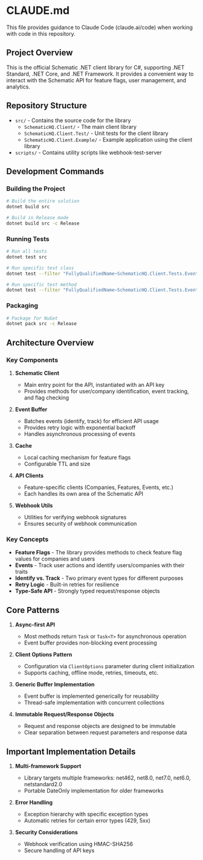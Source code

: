 # CLAUDE.md

This file provides guidance to Claude Code (claude.ai/code) when working with code in this repository.

## Project Overview

This is the official Schematic .NET client library for C#, supporting .NET Standard, .NET Core, and .NET Framework. It provides a convenient way to interact with the Schematic API for feature flags, user management, and analytics.

## Repository Structure

- `src/` - Contains the source code for the library
  - `SchematicHQ.Client/` - The main client library
  - `SchematicHQ.Client.Test/` - Unit tests for the client library
  - `SchematicHQ.Client.Example/` - Example application using the client library
- `scripts/` - Contains utility scripts like webhook-test-server

## Development Commands

### Building the Project

```bash
# Build the entire solution
dotnet build src

# Build in Release mode
dotnet build src -c Release
```

### Running Tests

```bash
# Run all tests
dotnet test src

# Run specific test class
dotnet test --filter "FullyQualifiedName~SchematicHQ.Client.Tests.EventBufferTests"

# Run specific test method
dotnet test --filter "FullyQualifiedName~SchematicHQ.Client.Tests.EventBufferTests.Push_ItemsAreAddedToBuffer"
```

### Packaging

```bash
# Package for NuGet
dotnet pack src -c Release
```

## Architecture Overview

### Key Components

1. **Schematic Client**
   - Main entry point for the API, instantiated with an API key
   - Provides methods for user/company identification, event tracking, and flag checking

2. **Event Buffer**
   - Batches events (identify, track) for efficient API usage
   - Provides retry logic with exponential backoff
   - Handles asynchronous processing of events

3. **Cache**
   - Local caching mechanism for feature flags
   - Configurable TTL and size

4. **API Clients**
   - Feature-specific clients (Companies, Features, Events, etc.)
   - Each handles its own area of the Schematic API

5. **Webhook Utils**
   - Utilities for verifying webhook signatures
   - Ensures security of webhook communication

### Key Concepts

- **Feature Flags** - The library provides methods to check feature flag values for companies and users
- **Events** - Track user actions and identify users/companies with their traits
- **Identify vs. Track** - Two primary event types for different purposes
- **Retry Logic** - Built-in retries for resilience
- **Type-Safe API** - Strongly typed request/response objects

## Core Patterns

1. **Async-first API**
   - Most methods return `Task` or `Task<T>` for asynchronous operation
   - Event buffer provides non-blocking event processing

2. **Client Options Pattern**
   - Configuration via `ClientOptions` parameter during client initialization
   - Supports caching, offline mode, retries, timeouts, etc.

3. **Generic Buffer Implementation**
   - Event buffer is implemented generically for reusability
   - Thread-safe implementation with concurrent collections

4. **Immutable Request/Response Objects**
   - Request and response objects are designed to be immutable
   - Clear separation between request parameters and response data

## Important Implementation Details

1. **Multi-framework Support**
   - Library targets multiple frameworks: net462, net8.0, net7.0, net6.0, netstandard2.0
   - Portable DateOnly implementation for older frameworks

2. **Error Handling**
   - Exception hierarchy with specific exception types
   - Automatic retries for certain error types (429, 5xx)

3. **Security Considerations**
   - Webhook verification using HMAC-SHA256
   - Secure handling of API keys